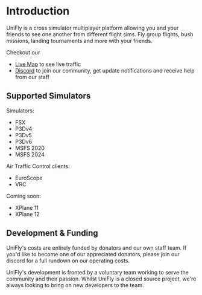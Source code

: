 # Introduction

UniFly is a cross simulator multiplayer platform allowing you and your friends to see one another from different flight sims. Fly group flights, bush missions, landing tournaments and more with your friends.

Checkout our
- [Live Map](https://map.unifly.gg/) to see live traffic
- [Discord](https://unifly.gg/discord) to join our community, get update notifications and receive help from our staff

## Supported Simulators
Simulators:
- FSX
- P3Dv4
- P3Dv5
- P3Dv6
- MSFS 2020
- MSFS 2024

Air Traffic Control clients:
- EuroScope
- VRC

Coming soon:
- XPlane 11
- XPlane 12

## Development & Funding
UniFly's costs are entirely funded by donators and our own staff team. If you'd like to become one of our appreciated donators, please join our discord for a full rundown on our operating costs.

UniFly's development is fronted by a voluntary team working to serve the community and their passion. Whilst UniFly is a closed source project, we're always looking to bring on new developers to the team.
